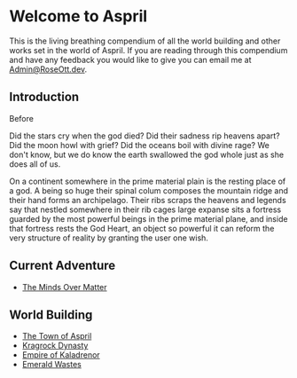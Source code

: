 # Welcome to Aspril
This is the living breathing compendium of all the 
world building and other works set in the world of Aspril. If you are reading through this compendium and have any feedback you would like to give you can email me at Admin@RoseOtt.dev.

## Introduction
Before 

Did the stars cry when the god died? Did their sadness rip heavens apart? Did the moon howl with grief? Did the oceans boil with divine rage? We don't know, but we do know the earth swallowed the god whole just as she does all of us.

On a continent somewhere in the prime material plain is the resting place of a god. A being so huge their spinal colum composes the mountain ridge and their hand forms an archipelago. Their ribs scraps the heavens and legends say that nestled somewhere in their rib cages large expanse sits a fortress guarded by the most powerful beings in the prime material plane, and inside that fortress rests the God Heart, an object so powerful it can reform the very structure of reality by granting the user one wish.

## Current Adventure
* [The Minds Over Matter](./MindOverMatter.md)

## World Building
* [The Town of Aspril](./LocalArea.md)
* [Kragrock Dynasty](./KragrockDynasty.md)
* [Empire of Kaladrenor](./KaladrenorEmpire.md)
* [Emerald Wastes](./EmeraldWastes.md)
